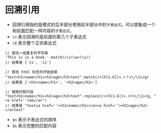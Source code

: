 # 回溯引用

- 回溯引用指的是模式的后半部分使用前半部分中的`子表达式`。可以想象成一个和前面匹配一样内容的`子表达式`。
- `\n` 表示回溯的是前面的第几个子表达式
- `\0` 表示整个正则表达式

```
// 查找一组重复的字符串
'This is is a book.'.match(/\s(\w+)\s/)
// 结果是 ['is', 'is']
```

```
// 查找 html 标签的开始结束
"text<h1>name</h1><h2>age</h2>text".match(/<(h[1-6])>.+？<\/\1>/g)
// 结果是 ['<h1>name</h1>', '<h2>age</h2>']
```

```
// 替换匹配内容
"text<h1>name</h1><h2>age</h2>text".replace(/<(h[1-6])>.+?<\/\1>/g, "<a href=''>$&</a>")
// 结果是 "text<a href=''><h1>name</h1></a><a href=''><h2>age</h2></a>text"
```
- `$n` 表示子表达式的顺序
- `$&` 表示完整的匹配内容